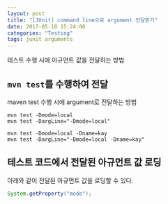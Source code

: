 ```yaml
---
layout: post
title: "[JUnit] command line으로 argument 전달받기"
date: 2017-05-18 15:24:00
categories: "Testing"
tags: junit arguments
---
```


테스트 수행 시에 아규먼트 값을 전달하는 방법

## `mvn test`를 수행하여 전달 
maven test 수행 시에 argument로 전달하는 방법
```
mvn test -Dmode=local
mvn test -DargLine="-Dmode=local"

mvn test -Dmode=local -Dname=kay
mvn test -DargLine="-Dmode=local -Dname=kay"
```


## 테스트 코드에서 전달된 아규먼트 값 로딩
아래와 같이 전달된 아규먼트 값을 로딩할 수 있다.
```java
System.getProperty("mode");
```

